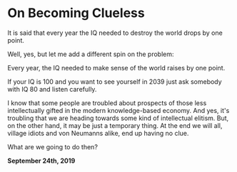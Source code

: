 # On Becoming Clueless

It is said that every year the IQ needed to destroy the world drops by one point.

Well, yes, but let me add a different spin on the problem:

Every year, the IQ needed to make sense of the world raises by one point.

If your IQ is 100 and you want to see yourself in 2039 just ask somebody with IQ 80 and listen carefully.

I know that some people are troubled about prospects of those less intellectually gifted in the modern knowledge-based economy. And yes, it's troubling that we are heading towards some kind of intellectual elitism. But, on the other hand, it may be just a temporary thing. At the end we will all, village idiots and von Neumanns alike, end up having no clue.

What are we going to do then?

**September 24th, 2019**
